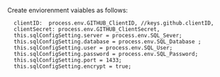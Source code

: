 Create enviorenment vaiables as follows:

      clientID:  process.env.GITHUB_ClientID, //keys.github.clientID,
      clientSecret: process.env.GITHUB_ClientSecret,
      this.sqlConfigSetting.server = process.env.SQL_Sever; 
      this.sqlConfigSetting.database = process.env.SQL_Database ;
      this.sqlConfigSetting.user = process.env.SQL_User;
      this.sqlConfigSetting.password = process.env.SQL_Password;
      this.sqlConfigSetting.port = 1433;
      this.sqlConfigSetting.encrypt = true;